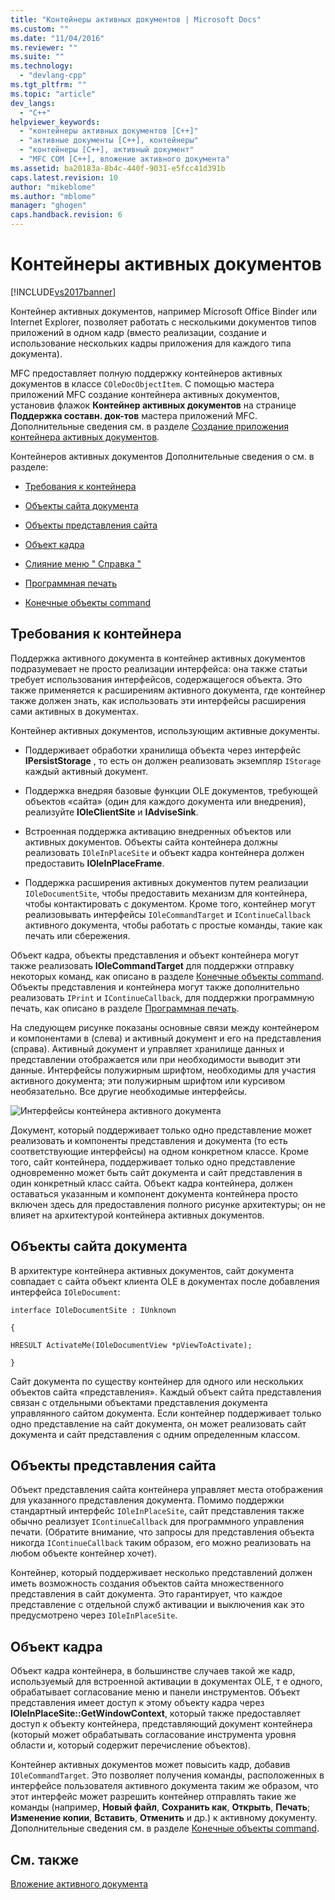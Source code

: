 ```yaml
---
title: "Контейнеры активных документов | Microsoft Docs"
ms.custom: ""
ms.date: "11/04/2016"
ms.reviewer: ""
ms.suite: ""
ms.technology: 
  - "devlang-cpp"
ms.tgt_pltfrm: ""
ms.topic: "article"
dev_langs: 
  - "C++"
helpviewer_keywords: 
  - "контейнеры активных документов [C++]"
  - "активные документы [C++], контейнеры"
  - "контейнеры [C++], активный документ"
  - "MFC COM [C++], вложение активного документа"
ms.assetid: ba20183a-8b4c-440f-9031-e5fcc41d391b
caps.latest.revision: 10
author: "mikeblome"
ms.author: "mblome"
manager: "ghogen"
caps.handback.revision: 6
---
```

# Контейнеры активных документов
[!INCLUDE[vs2017banner](../assembler/inline/includes/vs2017banner.md)]

Контейнер активных документов, например Microsoft Office Binder или Internet Explorer, позволяет работать с несколькими документов типов приложений в одном кадр \(вместо реализации, создание и использование нескольких кадры приложения для каждого типа документа\).  
  
 MFC предоставляет полную поддержку контейнеров активных документов в классе `COleDocObjectItem`.  С помощью мастера приложений MFC создание контейнера активных документов, установив флажок **Контейнер активных документов** на странице **Поддержка составн. док\-тов** мастера приложений MFC.  Дополнительные сведения см. в разделе [Создание приложения контейнера активных документов](../mfc/creating-an-active-document-container-application.md).  
  
 Контейнеров активных документов Дополнительные сведения о см. в разделе:  
  
-   [Требования к контейнера](#container_requirements)  
  
-   [Объекты сайта документа](#document_site_objects)  
  
-   [Объекты представления сайта](#view_site_objects)  
  
-   [Объект кадра](#frame_object)  
  
-   [Слияние меню " Справка "](../Topic/Help%20Menu%20Merging.md)  
  
-   [Программная печать](../mfc/programmatic-printing.md)  
  
-   [Конечные объекты command](../mfc/message-handling-and-command-targets.md)  
  
##  <a name="container_requirements"></a> Требования к контейнера  
 Поддержка активного документа в контейнер активных документов подразумевает не просто реализации интерфейса: она также статьи требует использования интерфейсов, содержащегося объекта.  Это также применяется к расширениям активного документа, где контейнер также должен знать, как использовать эти интерфейсы расширения сами активных в документах.  
  
 Контейнер активных документов, использующим активные документы.  
  
-   Поддерживает обработки хранилища объекта через интерфейс **IPersistStorage** , то есть он должен реализовать экземпляр `IStorage` каждый активный документ.  
  
-   Поддержка внедряя базовые функции OLE документов, требующей объектов «сайта» \(один для каждого документа или внедрения\), реализуйте **IOleClientSite**  и **IAdviseSink**.  
  
-   Встроенная поддержка активацию внедренных объектов или активных документов.  Объекты сайта контейнера должны реализовать `IOleInPlaceSite` и объект кадра контейнера должен предоставить **IOleInPlaceFrame**.  
  
-   Поддержка расширения активных документов путем реализации `IOleDocumentSite`, чтобы предоставить механизм для контейнера, чтобы контактировать с документом.  Кроме того, контейнер могут реализовывать интерфейсы `IOleCommandTarget` и `IContinueCallback` активного документа, чтобы работать с простые команды, такие как печать или сбережения.  
  
 Объект кадра, объекты представления и объект контейнера могут также реализовать **IOleCommandTarget**  для поддержки отправку некоторых команд, как описано в разделе [Конечные объекты command](../mfc/message-handling-and-command-targets.md).  Объекты представления и контейнера могут также дополнительно реализовать `IPrint` и `IContinueCallback`, для поддержки программную печать, как описано в разделе [Программная печать](../mfc/programmatic-printing.md).  
  
 На следующем рисунке показаны основные связи между контейнером и компонентами в \(слева\) и активный документ и его на представления \(справа\).  Активный документ и управляет хранилище данных и представлении отображается или при необходимости выводит эти данные.  Интерфейсы полужирным шрифтом, необходимы для участия активного документа; эти полужирным шрифтом или курсивом необязательно.  Все другие необходимые интерфейсы.  
  
 ![Интерфейсы контейнера активного документа](../mfc/media/vc37gj1.png "vc37gj1")  
  
 Документ, который поддерживает только одно представление может реализовать и компоненты представления и документа \(то есть соответствующие интерфейсы\) на одном конкретном классе.  Кроме того, сайт контейнера, поддерживает только одно представление одновременно может быть сайт документа и сайт представления в один конкретный класс сайта.  Объект кадра контейнера, должен оставаться указанным и компонент документа контейнера просто включен здесь для предоставления полного рисунке архитектуры; он не влияет на архитектурой контейнера активных документов.  
  
##  <a name="document_site_objects"></a> Объекты сайта документа  
 В архитектуре контейнера активных документов, сайт документа совпадает с сайта объект клиента OLE в документах после добавления интерфейса `IOleDocument`:  
  
 `interface IOleDocumentSite : IUnknown`  
  
 `{`  
  
 `HRESULT ActivateMe(IOleDocumentView *pViewToActivate);`  
  
 `}`  
  
 Сайт документа по существу контейнер для одного или нескольких объектов сайта «представления».  Каждый объект сайта представления связан с отдельными объектами представления документа управлянного сайтом документа.  Если контейнер поддерживает только одно представление на сайт документа, он может реализовать сайт документа и сайт представления с одним определенным классом.  
  
##  <a name="view_site_objects"></a> Объекты представления сайта  
 Объект представления сайта контейнера управляет места отображения для указанного представления документа.  Помимо поддержки стандартный интерфейс `IOleInPlaceSite`, сайт представления также обычно реализует `IContinueCallback` для программного управления печати. \(Обратите внимание, что запросы для представления объекта никогда `IContinueCallback` таким образом, его можно реализовать на любом объекте контейнер хочет\).  
  
 Контейнер, который поддерживает несколько представлений должен иметь возможность создания объектов сайта множественного представления в сайт документа.  Это гарантирует, что каждое представление с отдельной служб активации и выключения как это предусмотрено через `IOleInPlaceSite`.  
  
##  <a name="frame_object"></a> Объект кадра  
 Объект кадра контейнера, в большинстве случаев такой же кадр, используемый для встроенной активации в документах OLE, т е одного, обрабатывает согласование меню и панели инструментов.  Объект представления имеет доступ к этому объекту кадра через **IOleInPlaceSite::GetWindowContext**, который также предоставляет доступ к объекту контейнера, представляющий документ контейнера \(который может обрабатывать согласование инструмента уровня области и, который содержит перечисление объектов\).  
  
 Контейнер активных документов может повысить кадр, добавив `IOleCommandTarget`.  Это позволяет получения команды, расположенных в интерфейсе пользователя активного документа таким же образом, что этот интерфейс может разрешить контейнер отправлять такие же команды \(например, **Новый файл**, **Сохранить как**, **Открыть**, **Печать**; **Изменение копии**, **Вставить**, **Отменить** и др.\) к активному документу.  Дополнительные сведения см. в разделе [Конечные объекты command](../mfc/message-handling-and-command-targets.md).  
  
## См. также  
 [Вложение активного документа](../mfc/active-document-containment.md)